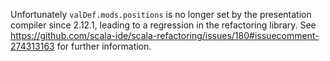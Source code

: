 Unfortunately `valDef.mods.positions` is no longer set by the presentation compiler since 2.12.1, leading to a regression in the refactoring library. See https://github.com/scala-ide/scala-refactoring/issues/180#issuecomment-274313163 for further information.
